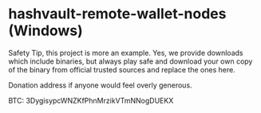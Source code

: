 # hashvault-remote-wallet-nodes (Windows)

Safety Tip, this project is more an example. Yes, we provide downloads which include binaries, but always play safe and download your own copy of the binary from official trusted sources and replace the ones here.

Donation address if anyone would feel overly generous.

BTC: 3DygisypcWNZKfPhnMrzikVTmNNogDUEKX
